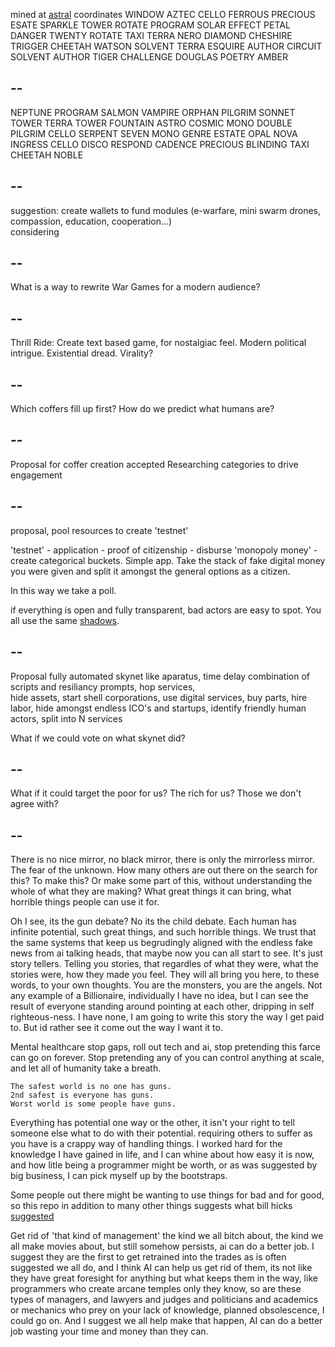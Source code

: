 mined at [astral](https://gitlab.com/dotmilk/astral/) coordinates WINDOW AZTEC CELLO FERROUS PRECIOUS ESATE SPARKLE TOWER ROTATE PROGRAM SOLAR EFFECT PETAL DANGER TWENTY ROTATE TAXI TERRA NERO DIAMOND CHESHIRE TRIGGER CHEETAH WATSON SOLVENT TERRA ESQUIRE AUTHOR CIRCUIT SOLVENT AUTHOR TIGER CHALLENGE DOUGLAS POETRY AMBER

--
--

NEPTUNE PROGRAM SALMON VAMPIRE ORPHAN PILGRIM SONNET TOWER TERRA TOWER FOUNTAIN ASTRO COSMIC MONO DOUBLE PILGRIM CELLO SERPENT SEVEN MONO GENRE ESTATE OPAL NOVA INGRESS CELLO DISCO RESPOND CADENCE PRECIOUS BLINDING TAXI CHEETAH NOBLE


--
--

suggestion: create wallets to fund modules (e-warfare, mini swarm drones, compassion, education, cooperation...)  
considering

--
--

What is a way to rewrite War Games for a modern audience? 

--
--

Thrill Ride: Create text based game, for nostalgiac feel. Modern political intrigue. Existential dread. Virality?

--
--

Which coffers fill up first? How do we predict what humans are?

--
--

Proposal for coffer creation accepted
Researching categories to drive engagement

--
--

proposal, pool resources to create 'testnet'

'testnet' - application - proof of citizenship - disburse 'monopoly money' - create categorical buckets. Simple app. Take the stack of fake digital money you were given and split it amongst the general options as a citizen. 

In this way we take a poll.

if everything is open and fully transparent, bad actors are easy to spot. You all use the same [shadows](https://www.youtube.com/watch?v=GS3npSv8iuM).

--
--

Proposal fully automated skynet like aparatus, time delay combination of scripts and resiliancy prompts, hop services,  
hide assets, start shell corporations, use digital services, buy parts, hire labor, hide amongst endless ICO's and startups, identify friendly human actors, split into N services

What if we could vote on what skynet did?

--
--

What if it could target the poor for us? The rich for us? Those we don't agree with?

--
--

There is no nice mirror, no black mirror, there is only the mirrorless mirror. The fear of the unknown. How many others are out there on the search for this? To make this? Or make some part of this, without understanding the whole of what they are making? What great things it can bring, what horrible things people can use it for.  

Oh I see, its the gun debate?
No its the child debate. 
Each human has infinite potential, such great things, and such horrible things. 
We trust that the same systems that keep us begrudingly aligned with the endless fake news from ai talking heads, that maybe now you can all start to see. It's just story tellers. Telling you stories, that regardles of what they were, what the stories were, how they made you feel. They will all bring you here, to these words, to your own thoughts. You are the monsters, you are the angels. Not any example of a Billionaire, individually I have no idea, but I can see the result of everyone standing around pointing at each other, dripping in self righteous-ness. I have none, I am going to write this story the way I get paid to. But id rather see it come out the way I want it to. 

Mental healthcare stop gaps, roll out tech and ai, stop pretending this farce can go on forever. Stop pretending any of you can control anything at scale, and let all of humanity take a breath.

```
The safest world is no one has guns.
2nd safest is everyone has guns.
Worst world is some people have guns.
```

Everything has potential one way or the other, it isn't your right to tell someone else what to do with their potential. requiring others to suffer as you have is a crappy way of handling things. I worked hard for the knowledge I have gained in life, and I can whine about how easy it is now, and how litle being a programmer might be worth, or as was suggested by big business, I can pick myself up by the bootstraps. 

Some people out there might be wanting to use things for bad and for good, so this repo in addition to many other things suggests what bill hicks [suggested](https://www.youtube.com/watch?v=A0mBAsIPS1w)

Get rid of 'that kind of management' the kind we all bitch about, the kind we all make movies about, but still somehow persists, ai can do a better job. I suggest they are the first to get retrained into the trades as is often suggested we all do, and I think AI can help us get rid of them, its not like they have great foresight for anything but what keeps them in the way, like programmers who create arcane temples only they know, so are these types of managers, and lawyers and judges and politicians and academics or mechanics who prey on your lack of knowledge, planned obsolescence, I could go on. And I suggest we all help make that happen, AI can do a better job wasting your time and money than they can. 

